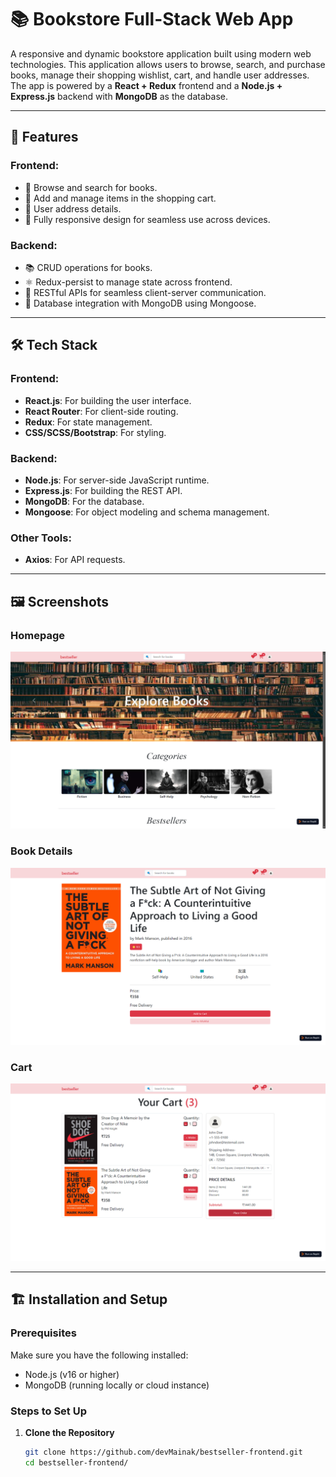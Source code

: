 # 📚 Bookstore Full-Stack Web App

A responsive and dynamic bookstore application built using modern web technologies. This application allows users to browse, search, and purchase books, manage their shopping wishlist, cart, and handle user addresses. The app is powered by a **React + Redux** frontend and a **Node.js + Express.js** backend with **MongoDB** as the database.

---

## 🚀 Features

### Frontend:
- 📖 Browse and search for books.
- 🛒 Add and manage items in the shopping cart.
- 👤 User address details.
- 🎨 Fully responsive design for seamless use across devices.

### Backend:
- 📚 CRUD operations for books.
- ⚛️ Redux-persist to manage state across frontend.
- 📜 RESTful APIs for seamless client-server communication.
- 💾 Database integration with MongoDB using Mongoose.

---

## 🛠️ Tech Stack

### Frontend:
- **React.js**: For building the user interface.
- **React Router**: For client-side routing.
- **Redux**: For state management.
- **CSS/SCSS/Bootstrap**: For styling.

### Backend:
- **Node.js**: For server-side JavaScript runtime.
- **Express.js**: For building the REST API.
- **MongoDB**: For the database.
- **Mongoose**: For object modeling and schema management.

### Other Tools:
- **Axios**: For API requests.

---

## 🖼️ Screenshots

### Homepage
![Homepage Screenshot](./public/Home.png)

### Book Details
![Book Details Screenshot](./public/Book%20details.png)

### Cart
![Cart Screenshot](./public/Cart.png)


---

## 🏗️ Installation and Setup

### Prerequisites
Make sure you have the following installed:
- Node.js (v16 or higher)
- MongoDB (running locally or cloud instance)

### Steps to Set Up

1. **Clone the Repository**
   ```bash
   git clone https://github.com/devMainak/bestseller-frontend.git
   cd bestseller-frontend/
